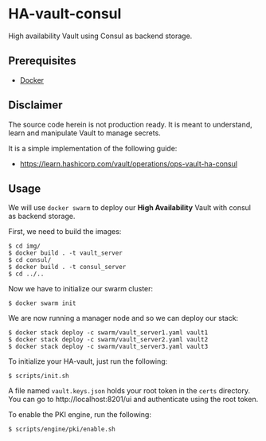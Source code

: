 # HA-vault-consul
High availability Vault using Consul as backend storage.

## Prerequisites

- [Docker](https://docs.docker.com)

## Disclaimer

The source code herein is not production ready. It is meant to understand, learn and manipulate Vault to manage secrets.

It is a simple implementation of the following guide:
* https://learn.hashicorp.com/vault/operations/ops-vault-ha-consul

## Usage

We will use `docker swarm` to deploy our **High Availability** Vault with consul as backend storage.

First, we need to build the images:

```
$ cd img/
$ docker build . -t vault_server
$ cd consul/
$ docker build . -t consul_server
$ cd ../..
```

Now we have to initialize our swarm cluster:

```
$ docker swarm init
```

We are now running a manager node and so we can deploy our stack:

```
$ docker stack deploy -c swarm/vault_server1.yaml vault1
$ docker stack deploy -c swarm/vault_server2.yaml vault2
$ docker stack deploy -c swarm/vault_server3.yaml vault3
```

To initialize your HA-vault, just run the following:

```
$ scripts/init.sh
```

A file named `vault.keys.json` holds your root token in the `certs` directory.
You can go to http://localhost:8201/ui and authenticate using the root token.


To enable the PKI engine, run the following:

```
$ scripts/engine/pki/enable.sh
```